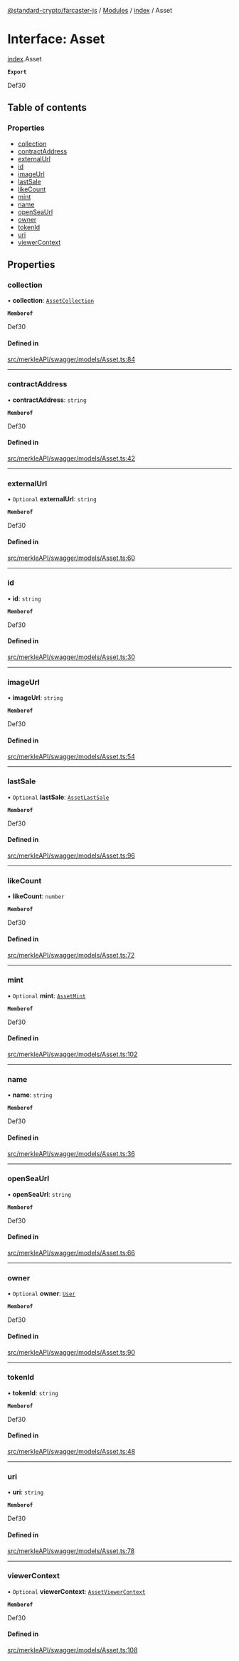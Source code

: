 [@standard-crypto/farcaster-js](../README.md) / [Modules](../modules.md) / [index](../modules/index.md) / Asset

# Interface: Asset

[index](../modules/index.md).Asset

**`Export`**

Def30

## Table of contents

### Properties

- [collection](index.Asset.md#collection)
- [contractAddress](index.Asset.md#contractaddress)
- [externalUrl](index.Asset.md#externalurl)
- [id](index.Asset.md#id)
- [imageUrl](index.Asset.md#imageurl)
- [lastSale](index.Asset.md#lastsale)
- [likeCount](index.Asset.md#likecount)
- [mint](index.Asset.md#mint)
- [name](index.Asset.md#name)
- [openSeaUrl](index.Asset.md#openseaurl)
- [owner](index.Asset.md#owner)
- [tokenId](index.Asset.md#tokenid)
- [uri](index.Asset.md#uri)
- [viewerContext](index.Asset.md#viewercontext)

## Properties

### collection

• **collection**: [`AssetCollection`](index.AssetCollection.md)

**`Memberof`**

Def30

#### Defined in

[src/merkleAPI/swagger/models/Asset.ts:84](https://github.com/standard-crypto/farcaster-js/blob/main/src/merkleAPI/swagger/models/Asset.ts#L84)

___

### contractAddress

• **contractAddress**: `string`

**`Memberof`**

Def30

#### Defined in

[src/merkleAPI/swagger/models/Asset.ts:42](https://github.com/standard-crypto/farcaster-js/blob/main/src/merkleAPI/swagger/models/Asset.ts#L42)

___

### externalUrl

• `Optional` **externalUrl**: `string`

**`Memberof`**

Def30

#### Defined in

[src/merkleAPI/swagger/models/Asset.ts:60](https://github.com/standard-crypto/farcaster-js/blob/main/src/merkleAPI/swagger/models/Asset.ts#L60)

___

### id

• **id**: `string`

**`Memberof`**

Def30

#### Defined in

[src/merkleAPI/swagger/models/Asset.ts:30](https://github.com/standard-crypto/farcaster-js/blob/main/src/merkleAPI/swagger/models/Asset.ts#L30)

___

### imageUrl

• **imageUrl**: `string`

**`Memberof`**

Def30

#### Defined in

[src/merkleAPI/swagger/models/Asset.ts:54](https://github.com/standard-crypto/farcaster-js/blob/main/src/merkleAPI/swagger/models/Asset.ts#L54)

___

### lastSale

• `Optional` **lastSale**: [`AssetLastSale`](index.AssetLastSale.md)

**`Memberof`**

Def30

#### Defined in

[src/merkleAPI/swagger/models/Asset.ts:96](https://github.com/standard-crypto/farcaster-js/blob/main/src/merkleAPI/swagger/models/Asset.ts#L96)

___

### likeCount

• **likeCount**: `number`

**`Memberof`**

Def30

#### Defined in

[src/merkleAPI/swagger/models/Asset.ts:72](https://github.com/standard-crypto/farcaster-js/blob/main/src/merkleAPI/swagger/models/Asset.ts#L72)

___

### mint

• `Optional` **mint**: [`AssetMint`](index.AssetMint.md)

**`Memberof`**

Def30

#### Defined in

[src/merkleAPI/swagger/models/Asset.ts:102](https://github.com/standard-crypto/farcaster-js/blob/main/src/merkleAPI/swagger/models/Asset.ts#L102)

___

### name

• **name**: `string`

**`Memberof`**

Def30

#### Defined in

[src/merkleAPI/swagger/models/Asset.ts:36](https://github.com/standard-crypto/farcaster-js/blob/main/src/merkleAPI/swagger/models/Asset.ts#L36)

___

### openSeaUrl

• **openSeaUrl**: `string`

**`Memberof`**

Def30

#### Defined in

[src/merkleAPI/swagger/models/Asset.ts:66](https://github.com/standard-crypto/farcaster-js/blob/main/src/merkleAPI/swagger/models/Asset.ts#L66)

___

### owner

• `Optional` **owner**: [`User`](index.User.md)

**`Memberof`**

Def30

#### Defined in

[src/merkleAPI/swagger/models/Asset.ts:90](https://github.com/standard-crypto/farcaster-js/blob/main/src/merkleAPI/swagger/models/Asset.ts#L90)

___

### tokenId

• **tokenId**: `string`

**`Memberof`**

Def30

#### Defined in

[src/merkleAPI/swagger/models/Asset.ts:48](https://github.com/standard-crypto/farcaster-js/blob/main/src/merkleAPI/swagger/models/Asset.ts#L48)

___

### uri

• **uri**: `string`

**`Memberof`**

Def30

#### Defined in

[src/merkleAPI/swagger/models/Asset.ts:78](https://github.com/standard-crypto/farcaster-js/blob/main/src/merkleAPI/swagger/models/Asset.ts#L78)

___

### viewerContext

• `Optional` **viewerContext**: [`AssetViewerContext`](index.AssetViewerContext.md)

**`Memberof`**

Def30

#### Defined in

[src/merkleAPI/swagger/models/Asset.ts:108](https://github.com/standard-crypto/farcaster-js/blob/main/src/merkleAPI/swagger/models/Asset.ts#L108)
